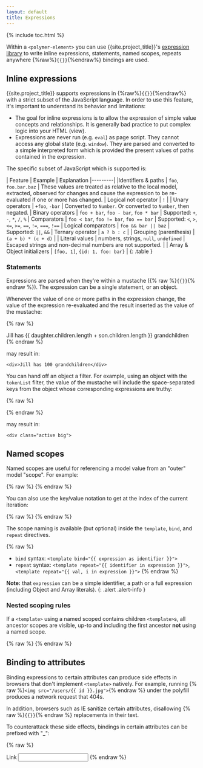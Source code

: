 ```yaml
---
layout: default
title: Expressions
---
```


<p><buildbot-list project="polymer-expressions"></buildbot-list></p>

{% include toc.html %}

Within a `<polymer-element>` you can use {{site.project_title}}'s [expression library](https://github.com/polymer/polymer-expressions) to write inline expressions, statements, named scopes, repeats anywhere {%raw%}`{{}}`{%endraw%} bindings are used.

## Inline expressions

{{site.project_title}} supports expressions in {%raw%}`{{}}`{%endraw%} with a strict
subset of the JavaScript language. In order to use this feature, it's
important to understand its behavior and limitations:

- The goal for inline expressions is to allow the expression of simple value
concepts and relationships. It is generally bad practice to put complex logic
into your HTML (view).
- Expressions are never run (e.g. `eval`) as page script. They cannot access any
global state (e.g. `window`). They are parsed and converted to a simple
interpreted form which is provided the present values of paths contained in
the expression.

The specific subset of JavaScript which is supported is:

| Feature | Example | Explanation
|---------|
|Identifiers & paths | `foo`, `foo.bar.baz` | These values are treated as relative to the local model, extracted, observed for changes and cause the expression to be re-evaluated if one or more has changed.
| Logical not operator | `!` |
| Unary operators | `+foo`, `-bar` | Converted to `Number`. Or converted to `Number`, then negated.
| Binary operators | `foo + bar`, `foo - bar`, `foo * bar` | Supported: `+`, `-`, `*`, `/`, `%`
| Comparators | `foo < bar`, `foo != bar`, `foo == bar` | Supported: `<`, `>`, `<=`, `>=`, `==`, `!=`, `===`, `!==`
| Logical comparators | `foo && bar || baz` | Supported: `||`, `&&`
| Ternary operator | `a ? b : c` |
| Grouping (parenthesis) | `(a + b) * (c + d)` |
| Literal values | numbers, strings, `null`, `undefined` | Escaped strings and non-decimal numbers are not supported. |
| Array & Object initializers | `[foo, 1]`, `{id: 1, foo: bar}` |
{: .table }

### Statements

Expressions are parsed when they're within a mustache ({% raw %}`{{}}`{% endraw %}).
The expression can be a single statement, or an object.

Whenever the value of one or more paths in the expression change, the value of the expression re-evaluated and the result inserted as the value of the mustache:

{% raw %}
    <div>Jill has {{ daughter.children.length + son.children.length }} grandchildren</div>
{% endraw %}

may result in:

    <div>Jill has 100 grandchildren</div>

You can hand off an object a filter. For example, using an object with the `tokenList` filter, the value of the mustache will include the space-separated keys from the object whose corresponding expressions are truthy:

{% raw %}
    <div class="{{ {active: user.selected, big: user.type == 'super'} | tokenList }}"> 
{% endraw %}

may result in:

    <div class="active big"> 

## Named scopes

Named scopes are useful for referencing a model value from an "outer" model "scope".
For example:

{% raw %}
    <template repeat="{{ user in users }}">
      {{ user.name }}
      <template repeat="{{ file in user.files }}">
        {{ user.name }} owners {{ file.name }}
      </template>
    </template>
{% endraw %}

You can also use the key/value notation to get at the index of the current iteration:

{% raw %}
    <template repeat="{{ user, i in users }}">
      {{ user.name }}
      <template repeat="{{ file, j in user.files }}">
        {{ i }}:{{ j }} {{ user.name }} owners {{ file.name }}
      </template>
    </template>
{% endraw %}

The scope naming is available (but optional) inside the `template`, `bind`, and `repeat` directives.

{% raw %}
- `bind` syntax: `<template bind="{{ expression as identifier }}">`
- `repeat` syntax: `<template repeat="{{ identifier in expression }}">`, `<template repeat="{{ val, i in expression }}">`
{% endraw %}

**Note:** that `expression` can be a simple identifier, a path or a full
expression (including Object and Array literals).
{: .alert .alert-info }

### Nested scoping rules

If a `<template>` using a named scoped contains children `<template>`s,
all ancestor scopes are visible, up-to and including the first ancestor **not** using a named scope.

{% raw %}
    <template bind="{{ foo as foo }}">
      <!-- foo.* available -->
      <template bind="{{ foo.bar as bar }}">
        <!-- foo.* & bar.* available -->
        <template bind="{{ bar.bat }}">
          <!-- only properties of bat are available -->
          <template bind="{{ boo as bot }}">
            <!-- bot.* and properties of bat are available. NOT foo.* or bar.* -->
          </template>
        </template>
      </template>
    </template>
{% endraw %}

## Binding to attributes

Binding expressions to certain attributes can produce side effects in browsers that don't implement `<template>` natively. For example, running {% raw %}`<img src="/users/{{ id }}.jpg">`{% endraw %} under the polyfill produces a network request that 404s.

In addition, browsers such as IE sanitize certain attributes, disallowing {% raw %}`{{}}`{% endraw %} replacements in their text.

To counterattack these side effects, bindings in certain attributes can be prefixed with "_":

{% raw %}
    <img _src="/users/{{ id }}.jpg">
    <div _style="color: {{ color }}">
    <a _href="{{ url }}">Link</a>
    <input type="number" _value="{{ number }}">
{% endraw %}
